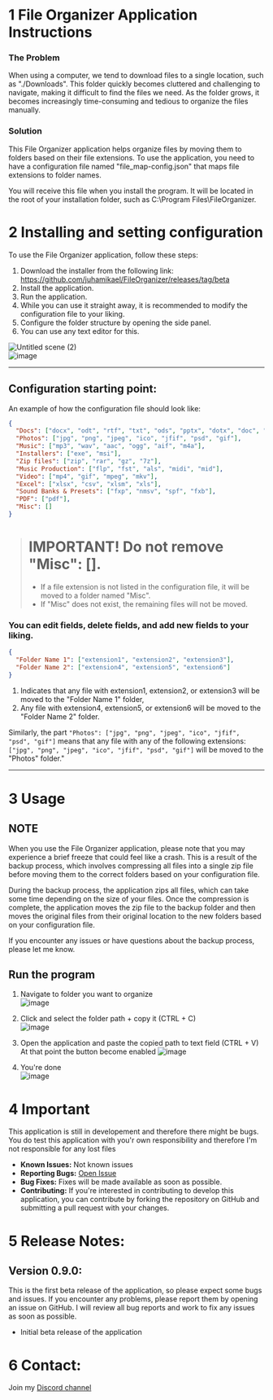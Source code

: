 # 1 File Organizer Application Instructions

### The Problem
When using a computer, we tend to download files to a single location, such as "./Downloads". This folder quickly becomes cluttered and challenging to navigate, making it difficult to find the files we need. As the folder grows, it becomes increasingly time-consuming and tedious to organize the files manually.

### Solution
This File Organizer application helps organize files by moving them to folders based on their file extensions. To use the application, you need to have a configuration file named "file_map-config.json" that maps file extensions to folder names. 

You will receive this file when you install the program. It will be located in the root of your installation folder, such as C:\Program Files\FileOrganizer.

# 2 Installing and setting configuration
To use the File Organizer application, follow these steps:

1. Download the installer from the following link: https://github.com/juhamikael/FileOrganizer/releases/tag/beta
2. Install the application.
3. Run the application.
4. While you can use it straight away, it is recommended to modify the configuration file to your liking.
5. Configure the folder structure by opening the side panel.
6. You can use any text editor for this.

![Untitled scene (2)](https://user-images.githubusercontent.com/83360104/222018052-c13f77d1-1816-4f5e-be06-a11e1a683a14.png)  
![image](https://user-images.githubusercontent.com/83360104/222017811-64f6af5e-66f5-4bba-809b-5475a0d52d33.png)

---

## Configuration starting point:
An example of how the configuration file should look like:

```json
{
  "Docs": ["docx", "odt", "rtf", "txt", "ods", "pptx", "dotx", "doc", "ppt"],
  "Photos": ["jpg", "png", "jpeg", "ico", "jfif", "psd", "gif"],
  "Music": ["mp3", "wav", "aac", "ogg", "aif", "m4a"],
  "Installers": ["exe", "msi"],
  "Zip files": ["zip", "rar", "gz", "7z"],
  "Music Production": ["flp", "fst", "als", "midi", "mid"],
  "Video": ["mp4", "gif", "mpeg", "mkv"],
  "Excel": ["xlsx", "csv", "xlsm", "xls"],
  "Sound Banks & Presets": ["fxp", "nmsv", "spf", "fxb"],
  "PDF": ["pdf"],
  "Misc": []
}
```
> # IMPORTANT! Do not remove "Misc": [].
> - If a file extension is not listed in the configuration file, it will be moved to a folder named "Misc". 
> - If "Misc" does not exist, the remaining files will not be moved.


### You can edit fields, delete fields, and add new fields to your liking. 

```json
{
  "Folder Name 1": ["extension1", "extension2", "extension3"],
  "Folder Name 2": ["extension4", "extension5", "extension6"]
}
```

1. Indicates that any file with extension1, extension2, or extension3 will be moved to the "Folder Name 1" folder, 
2. Any file with extension4, extension5, or extension6 will be moved to the "Folder Name 2" folder.

Similarly, the part `"Photos": ["jpg", "png", "jpeg", "ico", "jfif", "psd", "gif"]` means that any file with any of the following extensions: `["jpg", "png", "jpeg", "ico", "jfif", "psd", "gif"]` will be moved to the "Photos" folder."

---

# 3 Usage

## NOTE
When you use the File Organizer application, please note that you may experience a brief freeze that could feel like a crash. This is a result of the backup process, which involves compressing all files into a single zip file before moving them to the correct folders based on your configuration file.

During the backup process, the application zips all files, which can take some time depending on the size of your files. Once the compression is complete, the application moves the zip file to the backup folder and then moves the original files from their original location to the new folders based on your configuration file.

If you encounter any issues or have questions about the backup process, please let me know. 

## Run the program 
1. Navigate to folder you want to organize  
![image](https://user-images.githubusercontent.com/83360104/222024641-f6d2e2d9-6e9e-4514-9052-c9ee0660aea5.png)

2. Click and select the folder path + copy it (CTRL + C)  
![image](https://user-images.githubusercontent.com/83360104/222024679-4f05afbe-31af-49de-9a61-7787179d787d.png)

3. Open the application and paste the copied path to text field (CTRL + V) 
At that point the button become enabled 
![image](https://user-images.githubusercontent.com/83360104/222024728-b8350ce0-91ba-4d17-838a-00e1e60389be.png)

4. You're done  
![image](https://user-images.githubusercontent.com/83360104/222024924-7a08d61c-d8a7-4055-92e9-23fbbbe369db.png)



# 4 Important
This application is still in developement and therefore there might be bugs.
You do test this application with you'r own responsibility and therefore I'm not responsible for any lost files


- **Known Issues:** Not known issues
- **Reporting Bugs:** [Open Issue](https://github.com/juhamikael/FileOrganizer/issues)
- **Bug Fixes:** Fixes will be made available as soon as possible.
- **Contributing:** If you're interested in contributing to develop this application, you can contribute by forking the repository on GitHub and submitting a pull request with your changes. 

# 5 Release Notes:
## Version 0.9.0:
This is the first beta release of the application, so please expect some bugs and issues. If you encounter any problems, please report them by opening an issue on GitHub. I will review all bug reports and work to fix any issues as soon as possible.
- Initial beta release of the application 


# 6 Contact: 
Join my [Discord channel](https://discord.gg/cxp7EKw53w)


